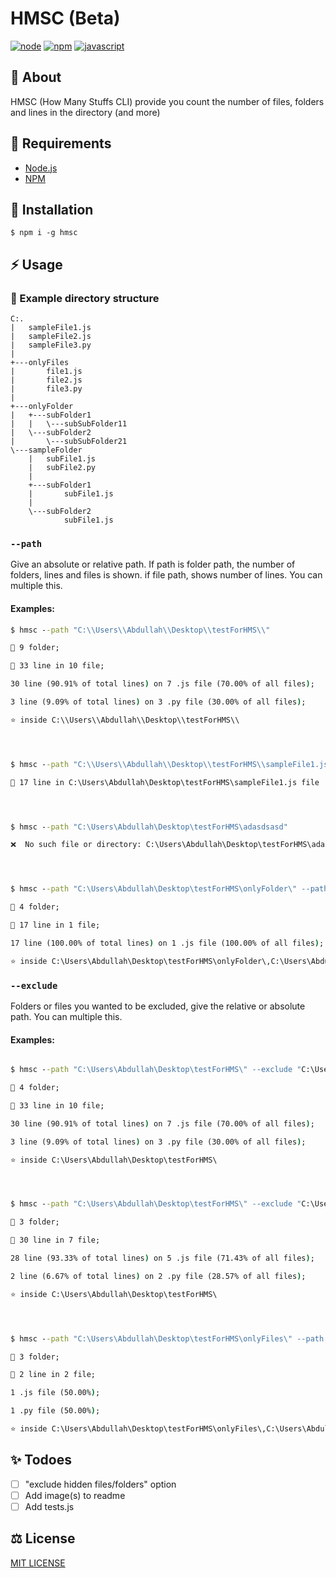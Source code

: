 # HMSC (Beta)

[![node](https://badges.aleen42.com/src/node.svg)](https://badges.aleen42.com/src/javascript.svg
)
[![npm](https://badges.aleen42.com/src/npm.svg
)](https://badges.aleen42.com/src/npm.svg)
[![javascript](https://badges.aleen42.com/src/javascript.svg
)](https://badges.aleen42.com/src/javascript.svg
)


## 🔰 About

HMSC (How Many Stuffs CLI) provide you count the number of files, folders and lines in the directory (and more)

## 📓 Requirements
- [Node.js](https://nodejs.org/en/download/)
- [NPM](https://www.npmjs.com/get-npm)


## 🔌 Installation

`$ npm i -g hmsc`

## ⚡ Usage

### 📂 Example directory structure

```
C:.
|   sampleFile1.js
|   sampleFile2.js
|   sampleFile3.py
|
+---onlyFiles
|       file1.js
|       file2.js
|       file3.py
|
+---onlyFolder
|   +---subFolder1
|   |   \---subSubFolder11
|   \---subFolder2
|       \---subSubFolder21
\---sampleFolder
    |   subFile1.js
    |   subFile2.py
    |
    +---subFolder1
    |       subFile1.js
    |
    \---subFolder2
            subFile1.js
```

### `--path`

Give an absolute or relative path. If path is folder path, the number of folders, lines and files is shown. if file path, shows number of lines. You can multiple this.

#### Examples:

```cmd
$ hmsc --path "C:\\Users\\Abdullah\\Desktop\\testForHMS\\"

📂 9 folder;

📄 33 line in 10 file;

30 line (90.91% of total lines) on 7 .js file (70.00% of all files);

3 line (9.09% of total lines) on 3 .py file (30.00% of all files);  

⭐ inside C:\\Users\\Abdullah\\Desktop\\testForHMS\\




$ hmsc --path "C:\\Users\\Abdullah\\Desktop\\testForHMS\\sampleFile1.js"

📄 17 line in C:\Users\Abdullah\Desktop\testForHMS\sampleFile1.js file




$ hmsc --path "C:\Users\Abdullah\Desktop\testForHMS\adasdsasd"

❌  No such file or directory: C:\Users\Abdullah\Desktop\testForHMS\adasdsasd




$ hmsc --path "C:\Users\Abdullah\Desktop\testForHMS\onlyFolder\" --path "C:\Users\Abdullah\Desktop\testForHMS\sampleFile1.js"

📂 4 folder;

📄 17 line in 1 file;

17 line (100.00% of total lines) on 1 .js file (100.00% of all files);

⭐ inside C:\Users\Abdullah\Desktop\testForHMS\onlyFolder\,C:\Users\Abdullah\Desktop\testForHMS\sampleFile1.js
```

### `--exclude`

Folders or files you wanted to be excluded, give the relative or absolute path. You can multiple this.

#### Examples: 
```cmd

$ hmsc --path "C:\Users\Abdullah\Desktop\testForHMS\" --exclude "C:\Users\Abdullah\Desktop\testForHMS\onlyFolder\"

📂 4 folder;

📄 33 line in 10 file;

30 line (90.91% of total lines) on 7 .js file (70.00% of all files);

3 line (9.09% of total lines) on 3 .py file (30.00% of all files);  

⭐ inside C:\Users\Abdullah\Desktop\testForHMS\




$ hmsc --path "C:\Users\Abdullah\Desktop\testForHMS\" --exclude "C:\Users\Abdullah\Desktop\testForHMS\onlyFolder\" --exclude "C:\Users\Abdullah\Desktop\testForHMS\onlyFiles\"

📂 3 folder;

📄 30 line in 7 file;

28 line (93.33% of total lines) on 5 .js file (71.43% of all files);

2 line (6.67% of total lines) on 2 .py file (28.57% of all files);  

⭐ inside C:\Users\Abdullah\Desktop\testForHMS\




$ hmsc --path "C:\Users\Abdullah\Desktop\testForHMS\onlyFiles\" --path "C:\Users\Abdullah\Desktop\testForHMS\onlyFolder\" --exclude "C:\Users\Abdullah\Desktop\testForHMS\onlyFolder\subFolder1\" --exclude "C:\Users\Abdullah\Desktop\testForHMS\onlyFiles\file1.js"

📂 3 folder;

📄 2 line in 2 file;

1 .js file (50.00%);

1 .py file (50.00%);

⭐ inside C:\Users\Abdullah\Desktop\testForHMS\onlyFiles\,C:\Users\Abdullah\Desktop\testForHMS\onlyFolder\
```



## ✨ Todoes
- [ ] "exclude hidden files/folders" option
- [ ] Add image(s) to readme
- [ ] Add tests.js

## ⚖️ License
[MIT LICENSE](https://github.com/Abdullah-V/HMSC/blob/master/LICENSE)